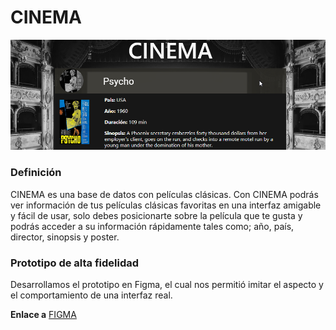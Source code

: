 # CINEMA
![screenshot](img/cinema_demo.png)

### Definición

CINEMA es una base de datos con películas clásicas. Con CINEMA podrás ver información de tus películas clásicas favoritas en una 
interfaz amigable y fácil de usar, solo debes posicionarte sobre la película que te gusta y podrás acceder a su información rápidamente tales como; año, 
país, director, sinopsis y poster. 

### Prototipo de alta fidelidad
Desarrollamos el prototipo en Figma, el cual nos permitió imitar el aspecto y el comportamiento de una interfaz real.

**Enlace a** [FIGMA](https://www.figma.com/file/BpkBLa9KUAeevHlinsleEjQk/CINEMA?node-id=0%3A1)



